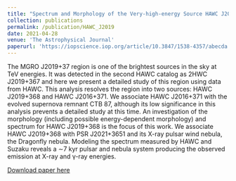 ```yaml
---
title: "Spectrum and Morphology of the Very-high-energy Source HAWC J2019+368"
collection: publications
permalink: /publication/HAWC_J2019
date: 2021-04-28
venue: 'The Astrophysical Journal'
paperurl: 'https://iopscience.iop.org/article/10.3847/1538-4357/abecda'
---
```

The MGRO J2019+37 region is one of the brightest sources in the sky at TeV energies. It was detected in the second HAWC catalog as 2HWC J2019+367 and here we present a detailed study of this region using data from HAWC. This analysis resolves the region into two sources: HAWC J2019+368 and HAWC J2016+371. We associate HAWC J2016+371 with the evolved supernova remnant CTB 87, although its low significance in this analysis prevents a detailed study at this time. An investigation of the morphology (including possible energy-dependent morphology) and spectrum for HAWC J2019+368 is the focus of this work. We associate HAWC J2019+368 with PSR J2021+3651 and its X-ray pulsar wind nebula, the Dragonfly nebula. Modeling the spectrum measured by HAWC and Suzaku reveals a ∼7 kyr pulsar and nebula system producing the observed emission at X-ray and γ-ray energies.

[Download paper here](https://iopscience.iop.org/article/10.3847/1538-4357/abecda/pdf)